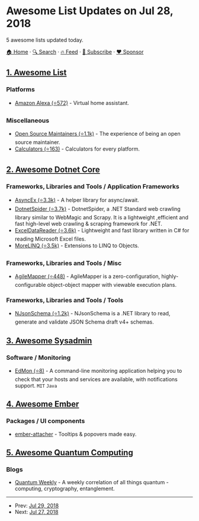 # Awesome List Updates on Jul 28, 2018

5 awesome lists updated today.

[🏠 Home](/README.md) · [🔍 Search](https://www.trackawesomelist.com/search/) · [🔥 Feed](https://www.trackawesomelist.com/rss.xml) · [📮 Subscribe](https://trackawesomelist.us17.list-manage.com/subscribe?u=d2f0117aa829c83a63ec63c2f&id=36a103854c) · [❤️  Sponsor](https://github.com/sponsors/theowenyoung)



## [1. Awesome List](/content/sindresorhus/awesome/README.md)

### Platforms

*   [Amazon Alexa (⭐572)](https://github.com/miguelmota/awesome-amazon-alexa#readme) - Virtual home assistant.

### Miscellaneous

*   [Open Source Maintainers (⭐1.1k)](https://github.com/nayafia/awesome-maintainers#readme) - The experience of being an open source maintainer.
*   [Calculators (⭐163)](https://github.com/xxczaki/awesome-calculators#readme) - Calculators for every platform.

## [2. Awesome Dotnet Core](/content/thangchung/awesome-dotnet-core/README.md)

### Frameworks, Libraries and Tools / Application Frameworks

*   [AsyncEx (⭐3.3k)](https://github.com/StephenCleary/AsyncEx) - A helper library for async/await.
*   [DotnetSpider (⭐3.7k)](https://github.com/dotnetcore/DotnetSpider) - DotnetSpider, a .NET Standard web crawling library similar to WebMagic and Scrapy. It is a lightweight ,efficient and fast high-level web crawling & scraping framework for .NET.
*   [ExcelDataReader (⭐3.6k)](https://github.com/ExcelDataReader/ExcelDataReader) - Lightweight and fast library written in C# for reading Microsoft Excel files.
*   [MoreLINQ (⭐3.5k)](https://github.com/morelinq/MoreLINQ) - Extensions to LINQ to Objects.

### Frameworks, Libraries and Tools / Misc

*   [AgileMapper (⭐448)](https://github.com/agileobjects/AgileMapper) - AgileMapper is a zero-configuration, highly-configurable object-object mapper with viewable execution plans.

### Frameworks, Libraries and Tools / Tools

*   [NJsonSchema (⭐1.2k)](https://github.com/RSuter/NJsonSchema) - NJsonSchema is a .NET library to read, generate and validate JSON Schema draft v4+ schemas.

## [3. Awesome Sysadmin](/content/awesome-foss/awesome-sysadmin/README.md)

### Software / Monitoring

*   [EdMon (⭐8)](https://github.com/Edraens/EdMon) - A command-line monitoring application helping you to check that your hosts and services are available, with notifications support. `MIT` `Java`

## [4. Awesome Ember](/content/ember-community-russia/awesome-ember/README.md)

### Packages / UI components

*   [ember-attacher](https://kybishop.github.io/ember-attacher/) - Tooltips & popovers made easy.

## [5. Awesome Quantum Computing](/content/desireevl/awesome-quantum-computing/README.md)

### Blogs

*   [Quantum Weekly](https://quantumweekly.com/) - A weekly correlation of all things quantum - computing, cryptography, entanglement.

---

- Prev: [Jul 29, 2018](/content/2018/07/29/README.md)
- Next: [Jul 27, 2018](/content/2018/07/27/README.md)